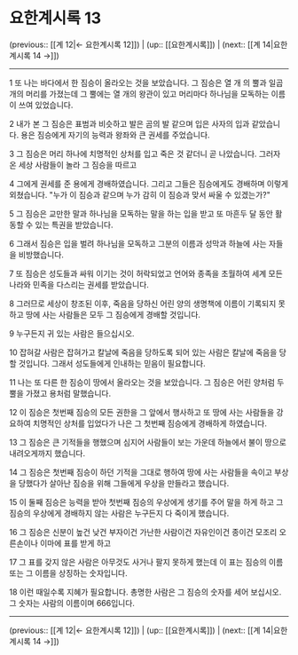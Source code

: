 # 요한계시록 13

(previous:: [[계 12|← 요한계시록 12]]) | (up:: [[요한계시록]]) | (next:: [[계 14|요한계시록 14 →]])

***




1 
또 나는 바다에서 한 짐승이 올라오는 것을 보았습니다. 그 짐승은 열 개 의 뿔과 일곱 개의 머리를 가졌는데 그 뿔에는 열 개의 왕관이 있고 머리마다 하나님을 모독하는 이름이 쓰여 있었습니다. 



2 
내가 본 그 짐승은 표범과 비슷하고 발은 곰의 발 같으며 입은 사자의 입과 같았습니다. 용은 짐승에게 자기의 능력과 왕좌와 큰 권세를 주었습니다. 



3 
그 짐승은 머리 하나에 치명적인 상처를 입고 죽은 것 같더니 곧 나았습니다. 그러자 온 세상 사람들이 놀라 그 짐승을 따르고 



4 
그에게 권세를 준 용에게 경배하였습니다. 그리고 그들은 짐승에게도 경배하며 이렇게 외쳤습니다. "누가 이 짐승과 같으며 누가 감히 이 짐승과 맞서 싸울 수 있겠는가?" 



5 
그 짐승은 교만한 말과 하나님을 모독하는 말을 하는 입을 받고 또 마흔두 달 동안 활동할 수 있는 특권을 받았습니다. 



6 
그래서 짐승은 입을 벌려 하나님을 모독하고 그분의 이름과 성막과 하늘에 사는 자들을 비방했습니다. 



7 
또 짐승은 성도들과 싸워 이기는 것이 허락되었고 언어와 종족을 초월하여 세계 모든 나라와 민족을 다스리는 권세를 받았습니다. 



8 
그러므로 세상이 창조된 이후, 죽음을 당하신 어린 양의 생명책에 이름이 기록되지 못하고 땅에 사는 사람들은 모두 그 짐승에게 경배할 것입니다. 



9 
누구든지 귀 있는 사람은 들으십시오. 



10 
잡혀갈 사람은 잡혀가고 칼날에 죽음을 당하도록 되어 있는 사람은 칼날에 죽음을 당할 것입니다. 그래서 성도들에게 인내하는 믿음이 필요합니다. 



11 
나는 또 다른 한 짐승이 땅에서 올라오는 것을 보았습니다. 그 짐승은 어린 양처럼 두 뿔을 가졌고 용처럼 말했습니다. 



12 
이 짐승은 첫번째 짐승의 모든 권한을 그 앞에서 행사하고 또 땅에 사는 사람들을 강요하여 치명적인 상처를 입었다가 나은 그 첫번째 짐승에게 경배하게 하였습니다. 



13 
그 짐승은 큰 기적들을 행했으며 심지어 사람들이 보는 가운데 하늘에서 불이 땅으로 내려오게까지 했습니다. 



14 
그 짐승은 첫번째 짐승이 하던 기적을 그대로 행하여 땅에 사는 사람들을 속이고 부상을 당했다가 살아난 짐승을 위해 그들에게 우상을 만들라고 했습니다. 



15 
이 둘째 짐승은 능력을 받아 첫번째 짐승의 우상에게 생기를 주어 말을 하게 하고 그 짐승의 우상에게 경배하지 않는 사람은 누구든지 다 죽이게 했습니다. 



16 
그 짐승은 신분이 높건 낮건 부자이건 가난한 사람이건 자유인이건 종이건 모조리 오른손이나 이마에 표를 받게 하고 



17 
그 표를 갖지 않은 사람은 아무것도 사거나 팔지 못하게 했는데 이 표는 짐승의 이름 또는 그 이름을 상징하는 숫자입니다. 



18 
이런 때일수록 지혜가 필요합니다. 총명한 사람은 그 짐승의 숫자를 세어 보십시오. 그 숫자는 사람의 이름이며 666입니다.

***

(previous:: [[계 12|← 요한계시록 12]]) | (up:: [[요한계시록]]) | (next:: [[계 14|요한계시록 14 →]])
